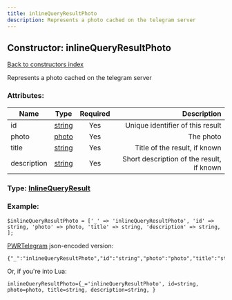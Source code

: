 ```yaml
---
title: inlineQueryResultPhoto
description: Represents a photo cached on the telegram server
---
```

## Constructor: inlineQueryResultPhoto  
[Back to constructors index](index.md)



Represents a photo cached on the telegram server

### Attributes:

| Name     |    Type       | Required | Description |
|----------|:-------------:|:--------:|------------:|
|id|[string](../types/string.md) | Yes|Unique identifier of this result|
|photo|[photo](../types/photo.md) | Yes|The photo|
|title|[string](../types/string.md) | Yes|Title of the result, if known|
|description|[string](../types/string.md) | Yes|Short description of the result, if known|



### Type: [InlineQueryResult](../types/InlineQueryResult.md)


### Example:

```
$inlineQueryResultPhoto = ['_' => 'inlineQueryResultPhoto', 'id' => string, 'photo' => photo, 'title' => string, 'description' => string, ];
```  

[PWRTelegram](https://pwrtelegram.xyz) json-encoded version:

```
{"_":"inlineQueryResultPhoto","id":"string","photo":"photo","title":"string","description":"string"}
```


Or, if you're into Lua:  


```
inlineQueryResultPhoto={_='inlineQueryResultPhoto', id=string, photo=photo, title=string, description=string, }

```


